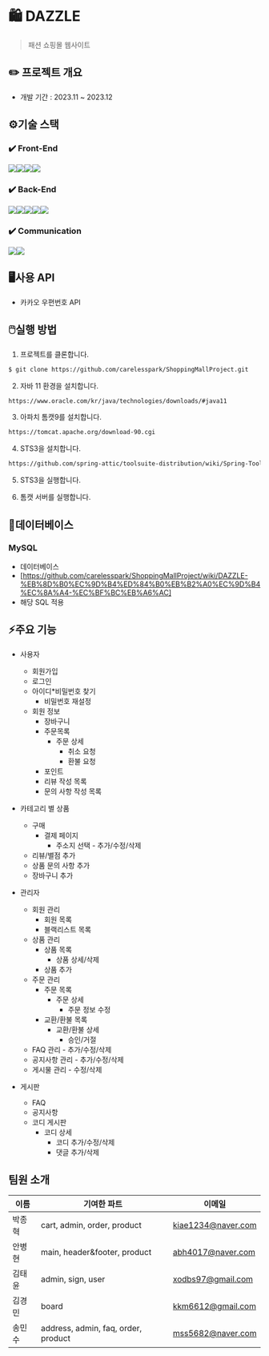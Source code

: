 # 🛍️ DAZZLE
> 패션 쇼핑몰 웹사이트

## ✏️ 프로젝트 개요
  - 개발 기간 : 2023.11 ~ 2023.12

## ⚙️기술 스택 
### ✔️ Front-End
<img src="https://img.shields.io/badge/html5-E34F26?style=for-the-badge&logo=html5&logoColor=white"><img src="https://img.shields.io/badge/css-1572B6?style=for-the-badge&logo=css3&logoColor=white"><img src="https://img.shields.io/badge/javascript-F7DF1E?style=for-the-badge&logo=javascript&logoColor=black"><img src="https://img.shields.io/badge/jquery-0769AD?style=for-the-badge&logo=jquery&logoColor=white">

### ✔️ Back-End
<img src="https://img.shields.io/badge/java-007396?style=for-the-badge&logo=java&logoColor=white"><img src="https://img.shields.io/badge/spring-6DB33F?style=for-the-badge&logo=spring&logoColor=white"><img src="https://img.shields.io/badge/mysql-4479A1?style=for-the-badge&logo=mysql&logoColor=white"><img src="https://img.shields.io/badge/apache tomcat-F8DC75?style=for-the-badge&logo=apachetomcat&logoColor=white"><img src="https://img.shields.io/badge/aws-232F3E?style=for-the-badge&logo=amazonaws&logoColor=white">

### ✔️ Communication
<img src="https://img.shields.io/badge/github-181717?style=for-the-badge&logo=github&logoColor=white"><img src="https://img.shields.io/badge/sourcetree-0052CC?style=for-the-badge&logo=sourcetree&logoColor=white">

## 🖥️사용 API
  - 카카오 우편번호 API

## 🖱️실행 방법
1. 프로젝트를 클론합니다.

```sh
$ git clone https://github.com/carelesspark/ShoppingMallProject.git
```

2. 자바 11 환경을 설치합니다.
```sh
https://www.oracle.com/kr/java/technologies/downloads/#java11
```
3. 아파치 톰캣9를 설치합니다.
```sh
https://tomcat.apache.org/download-90.cgi
```

4. STS3을 설치합니다.
```sh
https://github.com/spring-attic/toolsuite-distribution/wiki/Spring-Tool-Suite-3
```

5. STS3을 실행합니다.

6. 톰캣 서버를 실행합니다.

## 📗데이터베이스
###  MySQL
 - 데이터베이스
 - [https://github.com/carelesspark/ShoppingMallProject/wiki/DAZZLE-%EB%8D%B0%EC%9D%B4%ED%84%B0%EB%B2%A0%EC%9D%B4%EC%8A%A4-%EC%BF%BC%EB%A6%AC]
 - 해당 SQL 적용

## ⚡주요 기능
+ 사용자
  + 회원가입 
  + 로그인
  + 아이디*비밀번호 찾기
    + 비밀번호 재설정
  + 회원 정보
    + 장바구니
    + 주문목록
      + 주문 상세
        + 취소 요청
        + 환불 요청
    + 포인트
    + 리뷰 작성 목록
    + 문의 사항 작성 목록 

+ 카테고리 별 상품
  + 구매
    + 결제 페이지
      + 주소지 선택 - 추가/수정/삭제  
  + 리뷰/별점 추가
  + 상품 문의 사항 추가
  + 장바구니 추가

+ 관리자
  + 회원 관리
    + 회원 목록
    + 블랙리스트 목록 
  + 상품 관리
    + 상품 목록
      + 상품 상세/삭제
    + 상품 추가
  + 주문 관리
    + 주문 목록
      + 주문 상세
        + 주문 정보 수정
    + 교환/환불 목록
      + 교환/환불 상세
        + 승인/거절
  + FAQ 관리 - 추가/수정/삭제
  + 공지사항 관리 - 추가/수정/삭제
  + 게시물 관리 - 수정/삭제

+ 게시판
  + FAQ
  + 공지사항
  + 코디 게시판
    + 코디 상세
      + 코디 추가/수정/삭제                 
      + 댓글 추가/삭제

## 팀원 소개

| 이름 | 기여한 파트 | 이메일 |
| --- | --- | --- |
| 박종혁 | cart, admin, order, product | kiae1234@naver.com |
| 안병현 | main, header&footer, product | abh4017@naver.com |
| 김태윤 | admin, sign, user | xodbs97@gmail.com |
| 김경민 | board | kkm6612@gmail.com |
| 송민수 | address, admin, faq, order, product | mss5682@naver.com |
